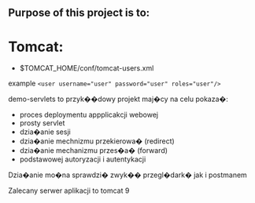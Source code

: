 Purpose of this project is to:
-


# Tomcat:
- $TOMCAT_HOME/conf/tomcat-users.xml 

example
``<user username="user" password="user" roles="user"/>``

demo-servlets to przyk��dowy projekt maj�cy na celu pokaza�:
 - proces deploymentu appplicakcji webowej
 - prosty servlet
 - dzia�anie sesji
 - dzia�anie mechnizmu przekierowa� (redirect)
 - dzia�anie mechanizmu przes�a� (forward)
 - podstawowej autoryzacji i autentykacji
 
 Dzia�anie mo�na sprawdzi� zwyk�� przegl�dark� jak i postmanem
 
 Zalecany serwer aplikacji to tomcat 9